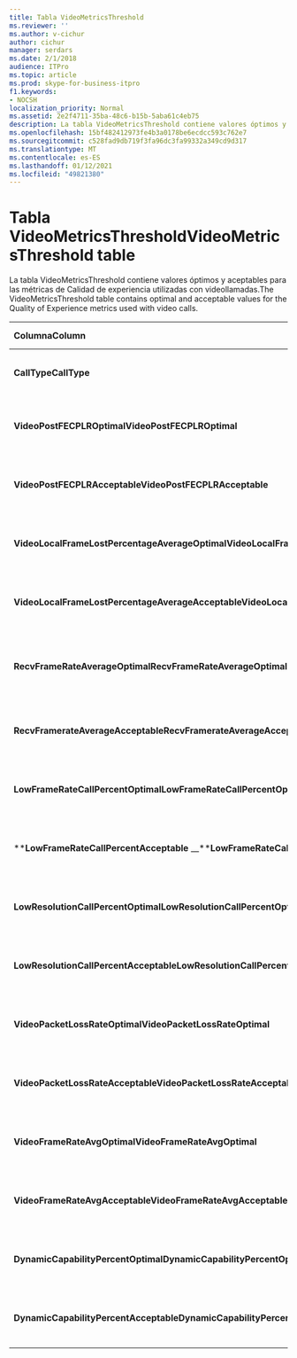 ```yaml
---
title: Tabla VideoMetricsThreshold
ms.reviewer: ''
ms.author: v-cichur
author: cichur
manager: serdars
ms.date: 2/1/2018
audience: ITPro
ms.topic: article
ms.prod: skype-for-business-itpro
f1.keywords:
- NOCSH
localization_priority: Normal
ms.assetid: 2e2f4711-35ba-48c6-b15b-5aba61c4eb75
description: La tabla VideoMetricsThreshold contiene valores óptimos y aceptables para las métricas de Calidad de experiencia utilizadas con videollamadas.
ms.openlocfilehash: 15bf482412973fe4b3a0178be6ecdcc593c762e7
ms.sourcegitcommit: c528fad9db719f3fa96dc3fa99332a349cd9d317
ms.translationtype: MT
ms.contentlocale: es-ES
ms.lasthandoff: 01/12/2021
ms.locfileid: "49821380"
---
```

# <a name="videometricsthreshold-table"></a><span data-ttu-id="37bd2-103">Tabla VideoMetricsThreshold</span><span class="sxs-lookup"><span data-stu-id="37bd2-103">VideoMetricsThreshold table</span></span>
 
<span data-ttu-id="37bd2-104">La tabla VideoMetricsThreshold contiene valores óptimos y aceptables para las métricas de Calidad de experiencia utilizadas con videollamadas.</span><span class="sxs-lookup"><span data-stu-id="37bd2-104">The VideoMetricsThreshold table contains optimal and acceptable values for the Quality of Experience metrics used with video calls.</span></span>
  

| <span data-ttu-id="37bd2-105">**Columna**</span><span class="sxs-lookup"><span data-stu-id="37bd2-105">**Column**</span></span>                                               | <span data-ttu-id="37bd2-106">**Tipo de datos**</span><span class="sxs-lookup"><span data-stu-id="37bd2-106">**Data Type**</span></span>       | <span data-ttu-id="37bd2-107">**Clave/índice**</span><span class="sxs-lookup"><span data-stu-id="37bd2-107">**Key/Index**</span></span>  | <span data-ttu-id="37bd2-108">**Detalles**</span><span class="sxs-lookup"><span data-stu-id="37bd2-108">**Details**</span></span>                          |
|:---------------------------------------------------------|:--------------------|:---------------|:-------------------------------------|
| <span data-ttu-id="37bd2-109">**CallType**</span><span class="sxs-lookup"><span data-stu-id="37bd2-109">**CallType**</span></span> <br/>                                       | <span data-ttu-id="37bd2-110">entero</span><span class="sxs-lookup"><span data-stu-id="37bd2-110">int</span></span>  <br/>          | <span data-ttu-id="37bd2-111">Principal</span><span class="sxs-lookup"><span data-stu-id="37bd2-111">Primary</span></span>  <br/> | <span data-ttu-id="37bd2-112">Tipo de llamada realizada.</span><span class="sxs-lookup"><span data-stu-id="37bd2-112">Type of call that was placed.</span></span>  <br/> |
| <span data-ttu-id="37bd2-113">**VideoPostFECPLROptimal**</span><span class="sxs-lookup"><span data-stu-id="37bd2-113">**VideoPostFECPLROptimal**</span></span> <br/>                         | <span data-ttu-id="37bd2-114">decimal(5,2)</span><span class="sxs-lookup"><span data-stu-id="37bd2-114">decimal(5,2)</span></span>  <br/> |                | <span data-ttu-id="37bd2-115">El valor predeterminado es 0,05.</span><span class="sxs-lookup"><span data-stu-id="37bd2-115">The default value is 0.05.</span></span>  <br/>    |
| <span data-ttu-id="37bd2-116">**VideoPostFECPLRAcceptable**</span><span class="sxs-lookup"><span data-stu-id="37bd2-116">**VideoPostFECPLRAcceptable**</span></span> <br/>                      | <span data-ttu-id="37bd2-117">decimal(5,2)</span><span class="sxs-lookup"><span data-stu-id="37bd2-117">decimal(5,2)</span></span>  <br/> |                | <span data-ttu-id="37bd2-118">El valor predeterminado es 0,10.</span><span class="sxs-lookup"><span data-stu-id="37bd2-118">The default value is 0.10.</span></span>  <br/>    |
| <span data-ttu-id="37bd2-119">**VideoLocalFrameLostPercentageAverageOptimal**</span><span class="sxs-lookup"><span data-stu-id="37bd2-119">**VideoLocalFrameLostPercentageAverageOptimal**</span></span> <br/>    | <span data-ttu-id="37bd2-120">decimal(5,2)</span><span class="sxs-lookup"><span data-stu-id="37bd2-120">decimal(5,2)</span></span>  <br/> |                | <span data-ttu-id="37bd2-121">El valor predeterminado es 5,0.</span><span class="sxs-lookup"><span data-stu-id="37bd2-121">The default value is 5.0.</span></span>  <br/>     |
| <span data-ttu-id="37bd2-122">**VideoLocalFrameLostPercentageAverageAcceptable**</span><span class="sxs-lookup"><span data-stu-id="37bd2-122">**VideoLocalFrameLostPercentageAverageAcceptable**</span></span> <br/> | <span data-ttu-id="37bd2-123">decimal(5,2)</span><span class="sxs-lookup"><span data-stu-id="37bd2-123">decimal(5,2)</span></span>  <br/> |                | <span data-ttu-id="37bd2-124">El valor predeterminado es 10,0.</span><span class="sxs-lookup"><span data-stu-id="37bd2-124">The default value is 10.0.</span></span>  <br/>    |
| <span data-ttu-id="37bd2-125">**RecvFrameRateAverageOptimal**</span><span class="sxs-lookup"><span data-stu-id="37bd2-125">**RecvFrameRateAverageOptimal**</span></span> <br/>                    | <span data-ttu-id="37bd2-126">decimal(9,4)</span><span class="sxs-lookup"><span data-stu-id="37bd2-126">decimal(9,4)</span></span>  <br/> |                | <span data-ttu-id="37bd2-127">El valor predeterminado es 12,0000.</span><span class="sxs-lookup"><span data-stu-id="37bd2-127">The default value is 12.0000.</span></span>  <br/> |
| <span data-ttu-id="37bd2-128">**RecvFramerateAverageAcceptable**</span><span class="sxs-lookup"><span data-stu-id="37bd2-128">**RecvFramerateAverageAcceptable**</span></span> <br/>                 | <span data-ttu-id="37bd2-129">decimal(9,4)</span><span class="sxs-lookup"><span data-stu-id="37bd2-129">decimal(9,4)</span></span>  <br/> |                | <span data-ttu-id="37bd2-130">El valor predeterminado es 7,0000.</span><span class="sxs-lookup"><span data-stu-id="37bd2-130">The default value is 7.0000.</span></span>  <br/>  |
| <span data-ttu-id="37bd2-131">**LowFrameRateCallPercentOptimal**</span><span class="sxs-lookup"><span data-stu-id="37bd2-131">**LowFrameRateCallPercentOptimal**</span></span> <br/>                 | <span data-ttu-id="37bd2-132">decimal(5,2)</span><span class="sxs-lookup"><span data-stu-id="37bd2-132">decimal(5,2)</span></span>  <br/> |                | <span data-ttu-id="37bd2-133">El valor predeterminado es 5,0.</span><span class="sxs-lookup"><span data-stu-id="37bd2-133">The default value is 5.0.</span></span>  <br/>     |
| <span data-ttu-id="37bd2-134">\*\***LowFrameRateCallPercentAcceptable** _\_</span><span class="sxs-lookup"><span data-stu-id="37bd2-134">\*\***LowFrameRateCallPercentAcceptable** _\_</span></span> <br/>        | <span data-ttu-id="37bd2-135">decimal(5,2)</span><span class="sxs-lookup"><span data-stu-id="37bd2-135">decimal(5,2)</span></span>  <br/> |                | <span data-ttu-id="37bd2-136">El valor predeterminado es 10,0.</span><span class="sxs-lookup"><span data-stu-id="37bd2-136">The default value is 10.0/</span></span>  <br/>    |
| <span data-ttu-id="37bd2-137">**LowResolutionCallPercentOptimal**</span><span class="sxs-lookup"><span data-stu-id="37bd2-137">**LowResolutionCallPercentOptimal**</span></span> <br/>                | <span data-ttu-id="37bd2-138">decimal(5,2)</span><span class="sxs-lookup"><span data-stu-id="37bd2-138">decimal(5,2)</span></span>  <br/> |                | <span data-ttu-id="37bd2-139">El valor predeterminado es 5,0.</span><span class="sxs-lookup"><span data-stu-id="37bd2-139">The default value is 5.0.</span></span>  <br/>     |
| <span data-ttu-id="37bd2-140">**LowResolutionCallPercentAcceptable**</span><span class="sxs-lookup"><span data-stu-id="37bd2-140">**LowResolutionCallPercentAcceptable**</span></span> <br/>             | <span data-ttu-id="37bd2-141">decimal(5,2)</span><span class="sxs-lookup"><span data-stu-id="37bd2-141">decimal(5,2)</span></span>  <br/> |                | <span data-ttu-id="37bd2-142">El valor predeterminado es 10,0.</span><span class="sxs-lookup"><span data-stu-id="37bd2-142">The default value is 10.0.</span></span>  <br/>    |
| <span data-ttu-id="37bd2-143">**VideoPacketLossRateOptimal**</span><span class="sxs-lookup"><span data-stu-id="37bd2-143">**VideoPacketLossRateOptimal**</span></span> <br/>                     | <span data-ttu-id="37bd2-144">foat</span><span class="sxs-lookup"><span data-stu-id="37bd2-144">foat</span></span>  <br/>         |                | <span data-ttu-id="37bd2-145">El valor predeterminado es 0,05.</span><span class="sxs-lookup"><span data-stu-id="37bd2-145">The default value is 0.05.</span></span>  <br/>    |
| <span data-ttu-id="37bd2-146">**VideoPacketLossRateAcceptable**</span><span class="sxs-lookup"><span data-stu-id="37bd2-146">**VideoPacketLossRateAcceptable**</span></span> <br/>                  | <span data-ttu-id="37bd2-147">float</span><span class="sxs-lookup"><span data-stu-id="37bd2-147">float</span></span>  <br/>        |                | <span data-ttu-id="37bd2-148">El valor predeterminado es 0,10.</span><span class="sxs-lookup"><span data-stu-id="37bd2-148">The default value is 0.10.</span></span>  <br/>    |
| <span data-ttu-id="37bd2-149">**VideoFrameRateAvgOptimal**</span><span class="sxs-lookup"><span data-stu-id="37bd2-149">**VideoFrameRateAvgOptimal**</span></span> <br/>                       | <span data-ttu-id="37bd2-150">float</span><span class="sxs-lookup"><span data-stu-id="37bd2-150">float</span></span>  <br/>        |                | <span data-ttu-id="37bd2-151">El valor predeterminado es 12.</span><span class="sxs-lookup"><span data-stu-id="37bd2-151">The default value is 12.</span></span>  <br/>      |
| <span data-ttu-id="37bd2-152">**VideoFrameRateAvgAcceptable**</span><span class="sxs-lookup"><span data-stu-id="37bd2-152">**VideoFrameRateAvgAcceptable**</span></span> <br/>                    | <span data-ttu-id="37bd2-153">float</span><span class="sxs-lookup"><span data-stu-id="37bd2-153">float</span></span>  <br/>        |                | <span data-ttu-id="37bd2-154">El valor predeterminado es 7.</span><span class="sxs-lookup"><span data-stu-id="37bd2-154">The default value is 7.</span></span>  <br/>       |
| <span data-ttu-id="37bd2-155">**DynamicCapabilityPercentOptimal**</span><span class="sxs-lookup"><span data-stu-id="37bd2-155">**DynamicCapabilityPercentOptimal**</span></span> <br/>                | <span data-ttu-id="37bd2-156">decimal(5,2)</span><span class="sxs-lookup"><span data-stu-id="37bd2-156">decimal(5,2)</span></span>  <br/> |                | <span data-ttu-id="37bd2-157">El valor predeterminado es 5,00.</span><span class="sxs-lookup"><span data-stu-id="37bd2-157">The default value is 5.00.</span></span>  <br/>    |
| <span data-ttu-id="37bd2-158">**DynamicCapabilityPercentAcceptable**</span><span class="sxs-lookup"><span data-stu-id="37bd2-158">**DynamicCapabilityPercentAcceptable**</span></span> <br/>             | <span data-ttu-id="37bd2-159">decimal(5,2)</span><span class="sxs-lookup"><span data-stu-id="37bd2-159">decimal(5,2)</span></span>  <br/> |                | <span data-ttu-id="37bd2-160">El valor predeterminado es 10,00.</span><span class="sxs-lookup"><span data-stu-id="37bd2-160">The default value is 10.00.</span></span>  <br/>   |

